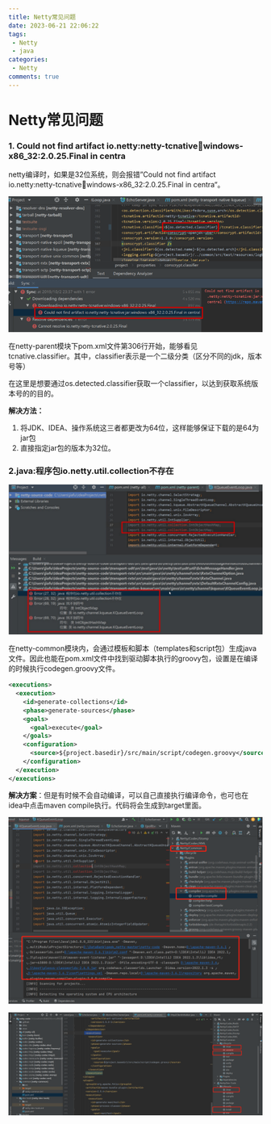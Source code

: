 ```yaml
---
title: Netty常见问题
date: 2023-06-21 22:06:22
tags:
 - Netty
 - java
categories:
 - Netty
comments: true
---
```


# Netty常见问题

### 1. Could not find artifact io.netty:netty-tcnative:jar:windows-x86_32:2.0.25.Final in centra

netty编译时，如果是32位系统，则会报错”Could not find artifact io.netty:netty-tcnative:jar:windows-x86_32:2.0.25.Final in centra“。

![image-20230614154337227](img/Netty常见问题/image-20230614154337227.png)

在netty-parent模块下pom.xml文件第306行开始，能够看见tcnative.classifier。其中，classifier表示是一个二级分类（区分不同的jdk，版本号等）

在这里是想要通过os.detected.classifier获取一个classifier，以达到获取系统版本号的的目的。

**解决方法：**

1. 将JDK、IDEA、操作系统这三者都更改为64位，这样能够保证下载的是64为jar包
2. 直接指定jar包的版本为32位。

### 2.java:程序包io.netty.util.collection不存在

![image-20230614161752830](img/Netty常见问题/image-20230614161752830.png)

在netty-common模块内，会通过模板和脚本（templates和script包）生成java文件。因此也能在pom.xml文件中找到驱动脚本执行的groovy包，设置是在编译的时候执行codegen.groovy文件。

```xml
<executions>
  <execution>
    <id>generate-collections</id>
    <phase>generate-sources</phase>
    <goals>
      <goal>execute</goal>
    </goals>
    <configuration>
      <source>${project.basedir}/src/main/script/codegen.groovy</source>
    </configuration>
  </execution>
</executions>
```

**解决方案**：但是有时候不会自动编译，可以自己直接执行编译命令，也可也在idea中点击maven compile执行。代码将会生成到target里面。

![image-20230614162645764](img/Netty常见问题/image-20230614162645764.png)

![image-20230617222109130](img/Netty常见问题/image-20230617222109130.png)
